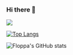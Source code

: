### Hi there 👋

![](https://komarev.com/ghpvc/?username=andrei45635&style=flat-square&color=red)


[![Top Langs](https://github-readme-stats.vercel.app/api/top-langs/?username=andrei45635&layout=compact)](https://github.com/anuraghazra/github-readme-stats)


![Floppa's GitHub stats](https://github-readme-stats.vercel.app/api?username=andrei45635&show_icons=true&theme=radical)
